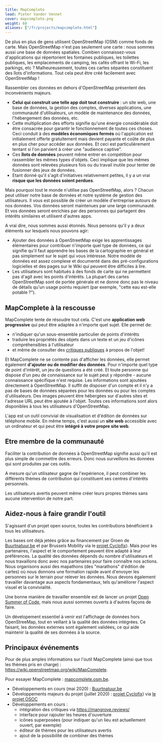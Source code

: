 ```yaml
---
title: MapComplete
lead: Pieter Vander Vennet
cover: mapcomplete.png
weight: 60
aliases: ["/fr/projects/mapcomplete.html"]
---
```


De plus en plus de gens utilisent OpenStreetMap (OSM) comme fonds de carte. Mais OpenStreetMap n'est pas seulement une carte : nous sommes aussi une base de données spatiales. Combien connaissez-vous d'applications qui répertorient les fontaines publiques, les toilettes publiques, les emplacements de camping, les cafés offrant le Wi-Fi, les parkings, etc ? Malheureusement, toutes ces cartes séparées constituent des îlots d'informations. Tout cela peut être créé facilement avec OpenStreetMap !

Rassembler ces données en dehors d'OpenStreetMap présentent des inconvénients majeurs.

* **Celui qui construit une telle app doit tout construire** : un site web, une base de données, la gestion des comptes, diverses applications, une communauté d'utilisateurs, un modèle de maintenance des données, l'hébergement des données, etc.
* Cette multiplication des efforts signifie qu'une énergie considérable doit être consacrée pour garantir le fonctionnement de toutes ces choses. Ceci conduit à des **modèles économiques fermés** où l'application est initialement offerte gratuitement mais devient payante et coûte de plus en plus cher pour accéder aux données. Et ceci est particulièrement tentant si l'on parvient à créer une "audience captive".
* Ces **îlots de données** peuvent même entrer en compétition pour rassembler les mêmes types d'objets. Ceci implique que les mêmes données sont relevées plusieurs fois ou du travail inutile pour tenter de fusionner des jeux de données.
* Etant donné qu'il s'agit d'initiatives relativement petites, il y a un vrai **risque que les données soient perdues**.

Mais pourquoi tout le monde n'utilise pas OpenStreetMap, alors ? Chacun peut utiliser notre base de données et notre système de gestion des utilisateurs. Il vous est possible de créer un modèle d'entreprise autours de nos données. Vos données seront maintenues par une large communauté. Et vos données seront enrichies par des personnes qui partagent des intérêts similaires et utilisent d'autres apps.

A vrai dire, nous sommes aussi étonnés. Nous pensons qu'il y a deux éléments sur lesquels nous pouvons agir:

* Ajouter des données à OpenStreetMap exige les apprentissages élémentaires pour contribuer n'importe quel type de données, ce qui signifie qu'il faut apprendre les bases de la cartographie en général et pas simplement sur le sujet qui vous intéresse. Notre modèle de données est assez complexe et documenté dans des pré-configurations logicielles et des pages sur le Wiki qui peuvent être difficiles à lire.
* Les utilisateurs sont habitués à des fonds de carte qui ne permettent pas d'agit avec les points d'intérêts. La plupart des cartes OpenStreetMap sont de portée générale et ne donne donc pas le niveau de détails qu'un usage pointu requiert (par exemple, "cette eau est-elle potable ?").

## MapComplete à la rescousse

MapComplete tente de résoudre tout cela. C'est une **application web progressive** qui peut être adaptée à n'importe quel sujet. Elle permet de:

* n'indiquer qu'un sous-ensemble particulier de points d'intérêts
* traduire les propriétés des objets dans un texte et un jeu d'icônes compréhensibles à l'utilisateur
* et même de consulter des [critiques publiques](https://mangrove.reviews) à propos de l'objet!

Et MapComplete ne se contente pas d'afficher les données, elle permet également **d'ajouter ou de modifier des données**. Pour n'importe quel type de point d'intérêt, un jeu de questions a été créé. Et toute personne qui dispose d'un peu de connaissance sur le sujet peut y répondre - aucune connaissance spécifique n'est requise. Les informations sont ajoutées directement à OpenStreetMap. Il suffit de disposer d'un compte et il n'y a pas de bases de données séparées pour les données ou pour les comptes d'utilisateurs. Des images peuvent être hébergées sur d'autres sites et l'adresse URL peut être ajoutée à l'objet. Toutes ces informations sont alors disponibles à tous les utilisateurs d'OpenStreetMap.

L'app est un outil convivial de visualisation et d'édition de données sur téléphone mobile. En même temps, c'est aussi un **site web** accessible avec un ordinateur et qui peut être **intégré à votre propre site web**.

## Etre membre de la communauté

Faciliter la contribution de données à OpenStreetMap signifie aussi qu'il est plus simple de commettre des erreurs. Donc nous surveillons les données qui sont produites par ces outils.

A mesure qu'un utilisateur gagne de l'expérience, il peut combiner les différents thèmes de contribution qui constituent ses centres d'intérêts personnels.

Les utilisateurs avertis peuvent même créer leurs propres thèmes sans aucune intervention de notre part.

## Aidez-nous à faire grandir l'outil

S'agissant d'un projet open source, toutes les contributions bénéficient à tous les utilisateurs.

Les bases ont déjà jetées grâce au financement par Groen de [Buurtnatuur.be](https://buurtnatuur.be/) et par Brussels Mobility via le [projet Cyclofix](https://cyclofix.osm.be)). Mais pour les partenaires, l'aspect et le comportement peuvent être adapté à leur préférences. La qualité des données dépends du nombre d'utilisateurs et nous travaillons donc avec nos partenaires pour faire connaître nos actions. Nous organisons aussi des mapathons (des "marathons" d'édition de cartes) où nous donnons une formation rapide avant d'envoyer les personnes sur le terrain pour relever les données. Nous devons également travailler davantage aux aspects fondamentaux, tels qu'améliorer l'aspect visuel et la convivialité.

Une bonne manière de travailler ensemble est de lancer un projet [Open Summer of Code](https://osoc.be/), mais nous aussi sommes ouverts à d'autres façons de faire.

Un dévelopement essentiel à venir est l'affichage de données hors OpenStreeMap, tout en veillant à la qualité des données intégrées. Ce faisant, les données externes sont également validées, ce qui aide maintenir la qualité de ses données à la source.

## Principaux événements

Pour de plus amples informations sur l'outil MapComplete (ainsi que tous les thèmes pris en charge) : <https://wiki.openstreetmap.org/wiki/MapComplete>.

Pour essayer MapComplete : [mapcomplete.osm.be](https://mapcomplete.osm.be/).

* Développements en cours (mai 2020) : [Buurtnatuur.be](https://buurtnatuur.be/)
* Développements majeurs du projet (juillet 2020) : [projet Cyclofix](https://cyclofix.osm.be)) via [le projet OSOC](https://osoc.be/editions/2020/cyclofix)
* Développements en cours :
  * intégration des critiques via <https://mangrove.reviews/>
  * interface pour rajouter les heures d'ouverture
  * icônes superposées (pour indiquer qu'un lieu est actuellement ouvert, par exemple)
  * éditeur de thèmes pour les utilisateurs avertis
  * ajout de la possibilité de combiner des thèmes
